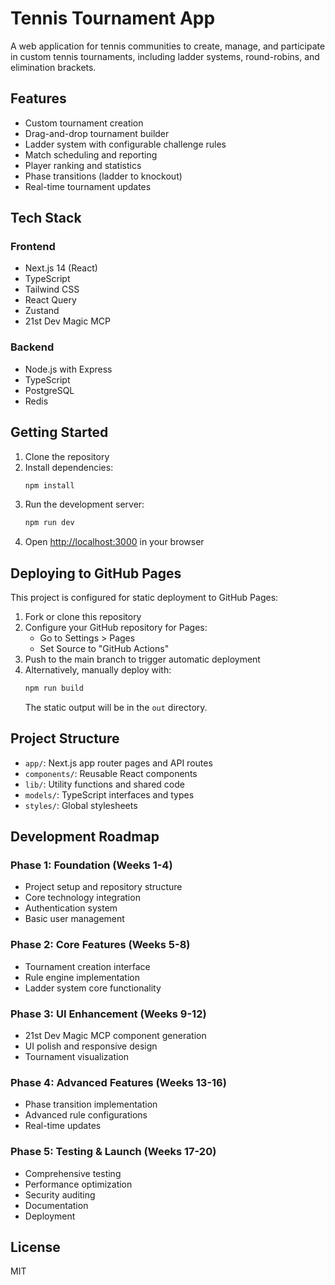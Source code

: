 # Tennis Tournament App

A web application for tennis communities to create, manage, and participate in custom tennis tournaments, including ladder systems, round-robins, and elimination brackets.

## Features

- Custom tournament creation
- Drag-and-drop tournament builder
- Ladder system with configurable challenge rules
- Match scheduling and reporting
- Player ranking and statistics
- Phase transitions (ladder to knockout)
- Real-time tournament updates

## Tech Stack

### Frontend
- Next.js 14 (React)
- TypeScript
- Tailwind CSS
- React Query
- Zustand
- 21st Dev Magic MCP

### Backend
- Node.js with Express
- TypeScript
- PostgreSQL
- Redis

## Getting Started

1. Clone the repository
2. Install dependencies:
   ```bash
   npm install
   ```
3. Run the development server:
   ```bash
   npm run dev
   ```
4. Open [http://localhost:3000](http://localhost:3000) in your browser

## Deploying to GitHub Pages

This project is configured for static deployment to GitHub Pages:

1. Fork or clone this repository
2. Configure your GitHub repository for Pages:
   - Go to Settings > Pages
   - Set Source to "GitHub Actions"
3. Push to the main branch to trigger automatic deployment
4. Alternatively, manually deploy with:
   ```bash
   npm run build
   ```
   The static output will be in the `out` directory.

## Project Structure

- `app/`: Next.js app router pages and API routes
- `components/`: Reusable React components
- `lib/`: Utility functions and shared code
- `models/`: TypeScript interfaces and types
- `styles/`: Global stylesheets

## Development Roadmap

### Phase 1: Foundation (Weeks 1-4)
- Project setup and repository structure
- Core technology integration
- Authentication system
- Basic user management

### Phase 2: Core Features (Weeks 5-8)
- Tournament creation interface
- Rule engine implementation
- Ladder system core functionality

### Phase 3: UI Enhancement (Weeks 9-12)
- 21st Dev Magic MCP component generation
- UI polish and responsive design
- Tournament visualization

### Phase 4: Advanced Features (Weeks 13-16)
- Phase transition implementation
- Advanced rule configurations
- Real-time updates

### Phase 5: Testing & Launch (Weeks 17-20)
- Comprehensive testing
- Performance optimization
- Security auditing
- Documentation
- Deployment

## License

MIT 